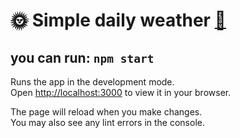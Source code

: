 # 🌞 Simple daily weather [🔗](https://rmaomina.github.io/daily-weather/)
## you can run: `npm start`

Runs the app in the development mode.\
Open [http://localhost:3000](http://localhost:3000) to view it in your browser.

The page will reload when you make changes.\
You may also see any lint errors in the console.
